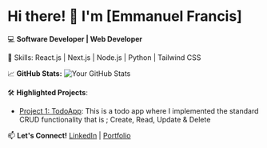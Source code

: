 # Hi there! 👋 I'm [Emmanuel Francis]

💻 **Software Developer | Web Developer**

🚀 Skills: React.js | Next.js | Node.js | Python | Tailwind CSS

📈 **GitHub Stats:**
![Your GitHub Stats](https://github-readme-stats.vercel.app/api?username=your-username&show_icons=true&theme=radical)

🛠️ **Highlighted Projects**:
- [Project 1: TodoApp]([https://github.com/your-repo](https://github.com/ProdFilthi/Todo-app.git)): This is a todo app where I implemented the standard CRUD functionality that is ; Create, Read, Update & Delete

📫 **Let's Connect!**
[LinkedIn](https://www.linkedin.com/in/emma-francis09) | [Portfolio](https://github.com/ProdFilthi/My-Portfolio.git)

